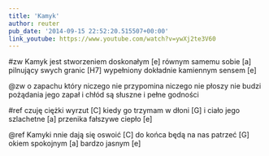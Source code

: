 ```yaml
---
title: 'Kamyk'
author: reuter
pub_date: '2014-09-15 22:52:20.515507+00:00'
link_youtube: https://www.youtube.com/watch?v=ywXj2te3V60
---
```


#zw
Kamyk jest stworzeniem doskonałym [e]
równym samemu sobie [a]
pilnujący swych granic [H7]
wypełniony 
dokładnie kamiennym sensem [e]

@zw
o zapachu który niczego nie przypomina 
niczego nie płoszy nie budzi pożądania
jego zapał i chłód
są słuszne 
i pełne godności

#ref
czuję ciężki wyrzut [C]
kiedy go trzymam w dłoni [G]
i ciało jego szlachetne [a]
przenika fałszywe ciepło [e]

@ref
Kamyki nnie dają się oswoić [C] 
do końca będą na nas patrzeć [G]
okiem spokojnym [a]
bardzo jasnym [e]